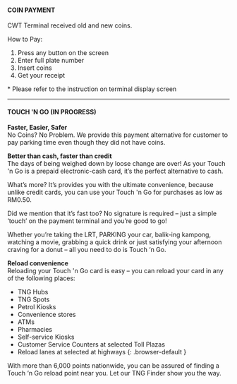 #### COIN PAYMENT

CWT Terminal received old and new coins.

How to Pay:

1. Press any button on the screen
2. Enter full plate number
3. Insert coins
4. Get your receipt

\* Please refer to the instruction on terminal display screen

---

#### TOUCH 'N GO (IN PROGRESS)

**Faster, Easier, Safer**  
No Coins? No Problem. We provide this payment alternative for customer to pay parking time even though they did not have coins.  

**Better than cash, faster than credit**  
The days of being weighed down by loose change are over! As your Touch 'n Go is a prepaid electronic-cash card, it’s the perfect alternative to cash.

What’s more? It’s provides you with the ultimate convenience, because unlike credit cards, you can use your Touch 'n Go for purchases as low as RM0.50.

Did we mention that it’s fast too? No signature is required – just a simple ‘touch’ on the payment terminal and you’re good to go!

Whether you’re taking the LRT, PARKING your car, balik-ing kampong, watching a movie, grabbing a quick drink or just satisfying your afternoon craving for a donut – all you need to do is Touch ‘n Go.

**Reload convenience**  
Reloading your Touch 'n Go card is easy – you can reload your card in any of the following places:

- TNG Hubs
- TNG Spots
- Petrol Kiosks
- Convenience stores
- ATMs
- Pharmacies
- Self-service Kiosks
- Customer Service Counters at selected Toll Plazas
- Reload lanes at selected at highways
{: .browser-default }

With more than 6,000 points nationwide, you can be assured of finding a Touch ‘n Go reload point near you. Let our TNG Finder show you the way.
